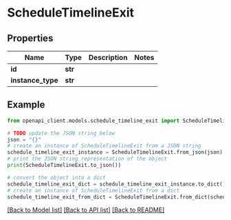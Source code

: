 # ScheduleTimelineExit


## Properties

Name | Type | Description | Notes
------------ | ------------- | ------------- | -------------
**id** | **str** |  | 
**instance_type** | **str** |  | 

## Example

```python
from openapi_client.models.schedule_timeline_exit import ScheduleTimelineExit

# TODO update the JSON string below
json = "{}"
# create an instance of ScheduleTimelineExit from a JSON string
schedule_timeline_exit_instance = ScheduleTimelineExit.from_json(json)
# print the JSON string representation of the object
print(ScheduleTimelineExit.to_json())

# convert the object into a dict
schedule_timeline_exit_dict = schedule_timeline_exit_instance.to_dict()
# create an instance of ScheduleTimelineExit from a dict
schedule_timeline_exit_from_dict = ScheduleTimelineExit.from_dict(schedule_timeline_exit_dict)
```
[[Back to Model list]](../README.md#documentation-for-models) [[Back to API list]](../README.md#documentation-for-api-endpoints) [[Back to README]](../README.md)


